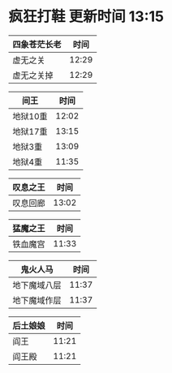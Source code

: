 # 疯狂打鞋 更新时间 13:15

| 四象苍茫长老   | 时间    |
|--------|-------|
| 虚无之关 | 12:29 |
| 虚无之关掉 | 12:29 |

| 间王   | 时间    |
|--------|-------|
| 地狱10重 | 12:02 |
| 地狱17重 | 13:15 |
| 地狱3重 | 13:09 |
| 地狱4重 | 11:35 |

| 叹息之王   | 时间    |
|--------|-------|
| 叹息回廊 | 13:02 |

| 猛魔之王   | 时间    |
|--------|-------|
| 铁血魔宫 | 11:33 |

| 鬼火人马   | 时间    |
|--------|-------|
| 地下魔域八层 | 11:37 |
| 地下魔域作层 | 11:37 |

| 后土娘娘   | 时间    |
|--------|-------|
| 阎王 | 11:21 |
| 阎王殿 | 11:21 |